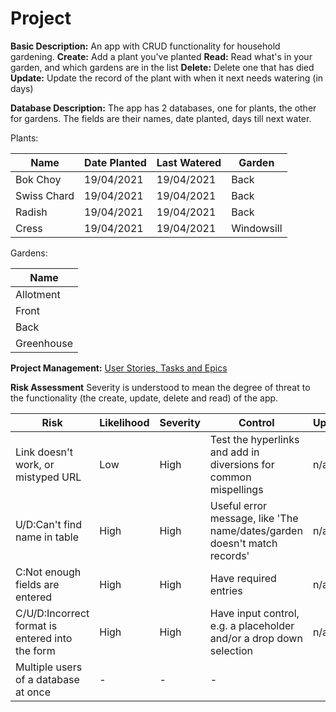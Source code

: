 # Project

**Basic Description:**
An app with CRUD functionality for household gardening. 
**Create:** Add a plant you've planted
**Read:** Read what's in your garden, and which gardens are in the list
**Delete:** Delete one that has died
**Update:** Update the record of the plant with when it next needs watering (in days) 

**Database Description:**
The app has 2 databases, one for plants, the other for gardens. The fields are their names, date planted, days till next water. 

Plants:

|Name|Date Planted|Last Watered|Garden|
|---|---|---|---|
|Bok Choy|19/04/2021|19/04/2021|Back|
|Swiss Chard|19/04/2021|19/04/2021|Back|
|Radish|19/04/2021|19/04/2021|Back|
|Cress|19/04/2021|19/04/2021|Windowsill|


Gardens:

|Name|
|---|
|Allotment|
|Front|
|Back|
|Greenhouse|


**Project Management:**
[User Stories, Tasks and Epics](https://dev.azure.com/kathrynmcgregor/Project-Plant-App)

**Risk Assessment**
Severity is understood to mean the degree of threat to the functionality (the create, update, delete and read) of the app.

|Risk|Likelihood|Severity|Control|Update
|---|---|---|---|---|
|Link doesn't work, or mistyped URL|Low|High|Test the hyperlinks and add in diversions for common mispellings|n/a
|U/D:Can't find name in table|High|High|Useful error message, like 'The name/dates/garden doesn't match records'|n/a
|C:Not enough fields are entered|High|High|Have required entries|n/a
|C/U/D:Incorrect format is entered into the form|High|High|Have input control, e.g. a placeholder and/or a drop down selection|n/a
|Multiple users of a database at once|-|-|-























